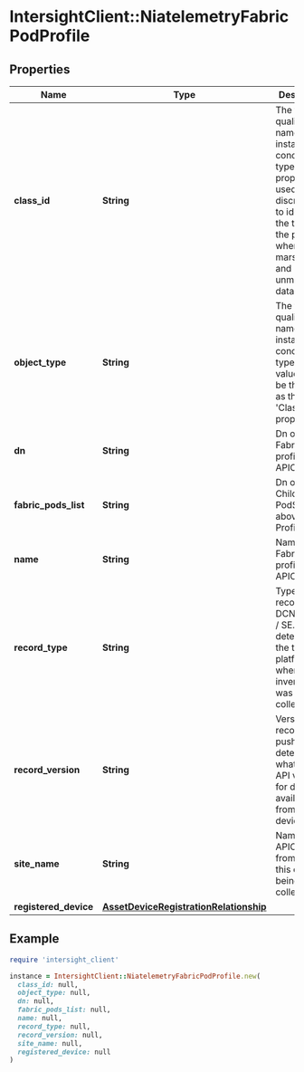 # IntersightClient::NiatelemetryFabricPodProfile

## Properties

| Name | Type | Description | Notes |
| ---- | ---- | ----------- | ----- |
| **class_id** | **String** | The fully-qualified name of the instantiated, concrete type. This property is used as a discriminator to identify the type of the payload when marshaling and unmarshaling data. | [default to &#39;niatelemetry.FabricPodProfile&#39;] |
| **object_type** | **String** | The fully-qualified name of the instantiated, concrete type. The value should be the same as the &#39;ClassId&#39; property. | [default to &#39;niatelemetry.FabricPodProfile&#39;] |
| **dn** | **String** | Dn of the Fabric pod profile for APIC. | [optional] |
| **fabric_pods_list** | **String** | Dn of the Children PodS for the above Pod Profile . | [optional] |
| **name** | **String** | Name of the Fabric pod profile for APIC. | [optional] |
| **record_type** | **String** | Type of record DCNM / APIC / SE. This determines the type of platform where inventory was collected. | [optional] |
| **record_version** | **String** | Version of record being pushed. This determines what was the API version for data available from the device. | [optional] |
| **site_name** | **String** | Name of the APIC site from which this data is being collected. | [optional] |
| **registered_device** | [**AssetDeviceRegistrationRelationship**](AssetDeviceRegistrationRelationship.md) |  | [optional] |

## Example

```ruby
require 'intersight_client'

instance = IntersightClient::NiatelemetryFabricPodProfile.new(
  class_id: null,
  object_type: null,
  dn: null,
  fabric_pods_list: null,
  name: null,
  record_type: null,
  record_version: null,
  site_name: null,
  registered_device: null
)
```

